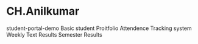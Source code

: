 # CH.Anilkumar
student-portal-demo
Basic student Proitfolio
Attendence Tracking system
Weekly Text Results 
Semester Results
